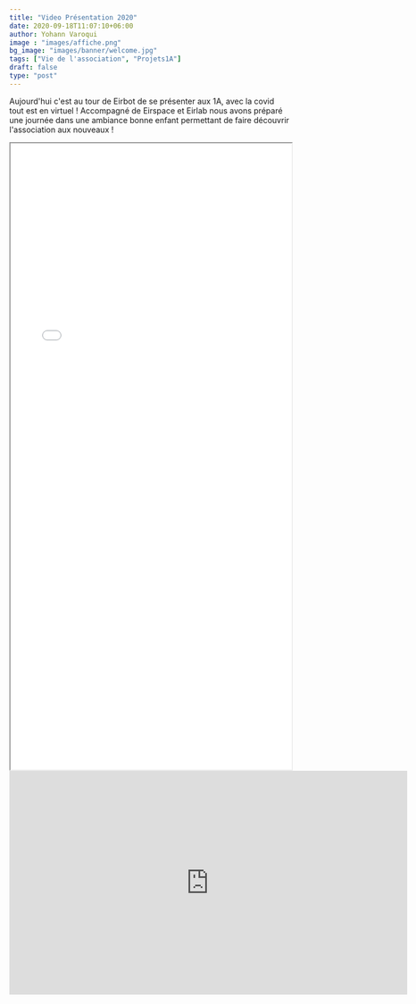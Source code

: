```yaml
---
title: "Video Présentation 2020"
date: 2020-09-18T11:07:10+06:00
author: Yohann Varoqui
image : "images/affiche.png"
bg_image: "images/banner/welcome.jpg"
tags: ["Vie de l'association", "Projets1A"]
draft: false
type: "post"
---
```


Aujourd'hui c'est au tour de Eirbot de se présenter aux 1A, avec la covid tout
est en virtuel ! Accompagné de Eirspace et Eirlab nous avons préparé une journée dans une
ambiance bonne enfant permettant de faire découvrir l'association aux nouveaux ! 

<!-- BRASSE OUVERTURE -->
<center><iframe src="/brasse.pdf" width="100%" height="1122 px"></iframe></center>
      
<!-- Vidéo de présentation -->
<center><iframe title="Vidéo de présentation officielle de l'association" width="713" height="401" src="https://www.youtube.com/embed/9gEg-hi4CeI" frameborder="0" allow="accelerometer; autoplay; clipboard-write; encrypted-media; gyroscope; picture-in-picture" allowfullscreen></iframe><!-- Présentation de la coupe -->
<div id="fb-root"></div></center>

